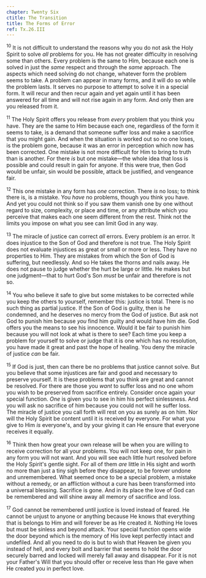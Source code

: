 ```yaml
---
chapter: Twenty Six
ctitle: The Transition
title: The Forms of Error
ref: Tx.26.III
---
```


<sup>10</sup> It is not difficult to understand the reasons why you do not ask the
Holy Spirit to solve *all* problems for you. He has not greater
difficulty in resolving some than others. Every problem is the same to
Him, because each one is solved in just the *same* respect and through
the *same* approach. The aspects which need solving do not change,
whatever form the problem seems to take. A problem can appear in many
forms, and it will do so while the problem lasts. It serves no purpose
to attempt to solve it in a special form. It will recur and then recur
again and yet again until it has been answered for all time and will not
rise again in any form. And only then are you released from it.

<sup>11</sup> The Holy Spirit offers you release from *every* problem that you
think you have. They are the same to Him because each one, regardless of
the form it seems to take, is a demand that someone suffer loss and make
a sacrifice that you might gain. And when the situation is worked out so
no one loses, is the problem gone, because it was an error in perception
which now has been corrected. One mistake is not more difficult for Him
to bring to truth than is another. For there *is* but one mistake—the
whole idea that loss is possible and could result in gain for anyone. If
this were true, then God would be unfair, sin would be possible, attack
be justified, and vengeance fair.

<sup>12</sup> This one mistake in any form has *one* correction. There *is* no
loss; to think there is, is a mistake. You *have* no problems, though
you think you have. And yet you could not think so if you saw them
vanish one by one without regard to size, complexity, or place and time,
or any attribute which you perceive that makes each one seem different
from the rest. Think not the limits you impose on what you see can limit
God in any way.

<sup>13</sup> The miracle of justice can correct *all* errors. Every problem *is*
an error. It does injustice to the Son of God and therefore is not true.
The Holy Spirit does not evaluate injustices as great or small or more
or less. They have no properties to Him. They are mistakes from which
the Son of God is suffering, but needlessly. And so He takes the thorns
and nails away. He does not pause to judge whether the hurt be large or
little. He makes but one judgment—that to hurt God's Son *must* be
unfair and therefore is not so.

<sup>14</sup> You who believe it safe to give but some mistakes to be corrected
while you keep the others to yourself, remember this: justice is total.
There is no such thing as partial justice. If the Son of God is guilty,
then is he condemned, and he deserves no mercy from the God of justice.
But ask not God to punish him because *you* find him guilty and would
have him die. God offers you the means to see his innocence. Would it be
fair to punish him because you will not look at what is there to see?
Each time you keep a problem for yourself to solve or judge that it is
one which has no resolution, you have made it great and past the hope of
healing. You deny the miracle of justice *can* be fair.

<sup>15</sup> If God is just, then can there be no problems that justice cannot
solve. But you believe that some injustices are fair and good and
necessary to preserve yourself. It is these problems that you think are
great and cannot be resolved. For there are those you *want* to suffer
loss and no one whom you wish to be preserved from sacrifice entirely.
Consider once again your special function. *One* is given you to see in
him his perfect sinlessness. And you will ask no sacrifice of him
because you could not will he suffer loss. The miracle of justice you
call forth will rest on you as surely as on him. Nor will the Holy
Spirit be content until it is received by everyone. For what you give to
Him *is* everyone's, and by your giving it can He ensure that everyone
receives it equally.

<sup>16</sup> Think then how great your own release will be when you are willing to
receive correction for all your problems. You will not keep one, for
pain in any form you will not want. And you will see each little hurt
resolved before the Holy Spirit's gentle sight. For all of them *are*
little in His sight and worth no more than just a tiny sigh before they
disappear, to be forever undone and unremembered. What seemed once to be
a special problem, a mistake without a remedy, or an affliction without
a cure has been transformed into a universal blessing. Sacrifice is
gone. And in its place the love of God can be remembered and will shine
away all memory of sacrifice and loss.

<sup>17</sup> God cannot be remembered until justice is loved instead of feared. He
cannot be unjust to anyone or anything because He knows that everything
that is belongs to Him and will forever be as He created it. Nothing He
loves but must be sinless and beyond attack. Your special function opens
wide the door beyond which is the memory of His love kept perfectly
intact and undefiled. And all you need to do is but to wish that Heaven
be given you instead of hell, and every bolt and barrier that seems to
hold the door securely barred and locked will merely fall away and
disappear. For it is not your Father's Will that you should offer or
receive less than He gave when He created you in perfect love.

